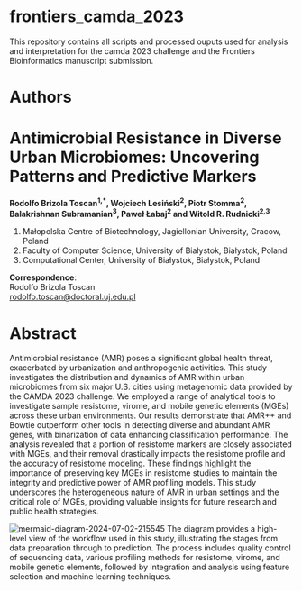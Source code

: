 # frontiers_camda_2023
 This repository contains all scripts and processed ouputs used for analysis and interpretation for the camda 2023 challenge and the Frontiers Bioinformatics manuscript submission.

# Authors
# Antimicrobial Resistance in Diverse Urban Microbiomes: Uncovering Patterns and Predictive Markers

**Rodolfo Brizola Toscan<sup>1,\*</sup>, Wojciech Lesiński<sup>2</sup>, Piotr Stomma<sup>2</sup>, Balakrishnan Subramanian<sup>3</sup>, Paweł Łabaj<sup>2</sup> and Witold R. Rudnicki<sup>2,3</sup>**

1. Małopolska Centre of Biotechnology, Jagiellonian University, Cracow, Poland  
2. Faculty of Computer Science, University of Białystok, Białystok, Poland  
3. Computational Center, University of Białystok, Białystok, Poland

**Correspondence**:  
Rodolfo Brizola Toscan  
rodolfo.toscan@doctoral.uj.edu.pl

# Abstract
Antimicrobial resistance (AMR) poses a significant global health threat, exacerbated by urbanization and anthropogenic activities. This study investigates the distribution and dynamics of AMR within urban microbiomes from six major U.S. cities using metagenomic data provided by the CAMDA 2023 challenge. We employed a range of analytical tools to investigate sample resistome, virome, and mobile genetic elements (MGEs) across these urban environments. Our results demonstrate that AMR++ and Bowtie outperform other tools in detecting diverse and abundant AMR genes, with binarization of data enhancing classification performance. The analysis revealed that a portion of resistome markers are closely associated with MGEs, and their removal drastically impacts the resistome profile and the accuracy of resistome modeling. These findings highlight the importance of preserving key MGEs in resistome studies to maintain the integrity and predictive power of AMR profiling models. This study underscores the heterogeneous nature of AMR in urban settings and the critical role of MGEs, providing valuable insights for future research and public health strategies.

![mermaid-diagram-2024-07-02-215545](https://github.com/rbtoscan/frontiers_camda_2023/assets/87976680/bcae5296-0a9c-4cc3-8b64-d20cb2090bf2)
The diagram provides a high-level view of the workflow used in this study, illustrating the stages from data preparation through to prediction. The process includes quality control of sequencing data, various profiling methods for resistome, virome, and mobile genetic elements, followed by integration and analysis using feature selection and machine learning techniques.
